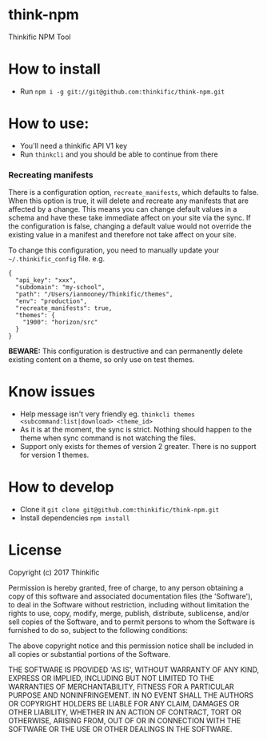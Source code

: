 # think-npm
Thinkific NPM Tool

# How to install
* Run `npm i -g git://git@github.com:thinkific/think-npm.git`

# How to use:
* You'll need a thinkific API V1 key
* Run `thinkcli` and you should be able to continue from there

### Recreating manifests
There is a configuration option, `recreate_manifests`, which defaults to false. When this option is true, it will delete and recreate any manifests that are affected by a change. This means you can change default values in a schema and have these take immediate affect on your site via the sync. If the configuration is false, changing a default value would not override the existing value in a manifest and therefore not take affect on your site.

To change this configuration, you need to manually update your `~/.thinkific_config` file. e.g.

```
{
  "api_key": "xxx",
  "subdomain": "my-school",
  "path": "/Users/ianmooney/Thinkific/themes",
  "env": "production",
  "recreate_manifests": true,
  "themes": {
    "1900": "horizon/src"
  }
}

```

**BEWARE:** This configuration is destructive and can permanently delete existing content on a theme, so only use on test themes.

# Know issues
* Help message isn't very friendly eg. `thinkcli themes <subcommand:list|download> <theme_id>`
* As it is at the moment, the sync is strict. Nothing should happen to the theme when sync command
is not watching the files.
* Support only exists for themes of version 2 greater. There is no support for version 1 themes.

# How to develop
* Clone it `git clone git@github.com:thinkific/think-npm.git`
* Install dependencies `npm install`

# License

Copyright (c) 2017 Thinkific

Permission is hereby granted, free of charge, to any person obtaining a copy of this software and associated documentation files (the 'Software'), to deal in the Software without restriction, including without limitation the rights to use, copy, modify, merge, publish, distribute, sublicense, and/or sell copies of the Software, and to permit persons to whom the Software is furnished to do so, subject to the following conditions:

The above copyright notice and this permission notice shall be included in all copies or substantial portions of the Software.

THE SOFTWARE IS PROVIDED 'AS IS', WITHOUT WARRANTY OF ANY KIND, EXPRESS OR IMPLIED, INCLUDING BUT NOT LIMITED TO THE WARRANTIES OF MERCHANTABILITY, FITNESS FOR A PARTICULAR PURPOSE AND NONINFRINGEMENT. IN NO EVENT SHALL THE AUTHORS OR COPYRIGHT HOLDERS BE LIABLE FOR ANY CLAIM, DAMAGES OR OTHER LIABILITY, WHETHER IN AN ACTION OF CONTRACT, TORT OR OTHERWISE, ARISING FROM, OUT OF OR IN CONNECTION WITH THE SOFTWARE OR THE USE OR OTHER DEALINGS IN THE SOFTWARE.
